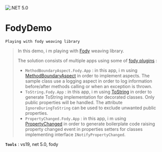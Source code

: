 ![.NET 5.0](https://github.com/aimenux/FodyDemo/workflows/.NET%205.0/badge.svg)

# FodyDemo
```
Playing with fody weaving library
```
> In this demo, i m playing with [Fody](https://github.com/Fody/Fody) weaving library.
>
> The solution consists of multiple apps using some of [fody plugins](https://github.com/Fody/Home/blob/master/pages/addins.md) :
> - `MethodBoundaryAspect.Fody.App` : in this app, i m using [MethodBoundaryAspect](https://github.com/vescon/MethodBoundaryAspect.Fody) in order to implement aspects. The sample class use a logging aspect in order to log information before/after methods calling or when an exception is thrown.
> - `ToString.Fody.App` : in this app, i m using [ToString](https://github.com/Fody/ToString) in order to generate ToString implementation for decorated classes. Only public properties will be handled. The attribute `IgnoreDuringToString` can be used to exclude unwanted public properties.
> - `PropertyChanged.Fody.App` : in this app, i m using [PropertyChanged](https://github.com/Fody/PropertyChanged) in order to generate boilerplate code raising property changed event in properties setters for classes implementing interface `INotifyPropertyChanged`.
>

**`Tools`** : vs19, net 5.0, fody